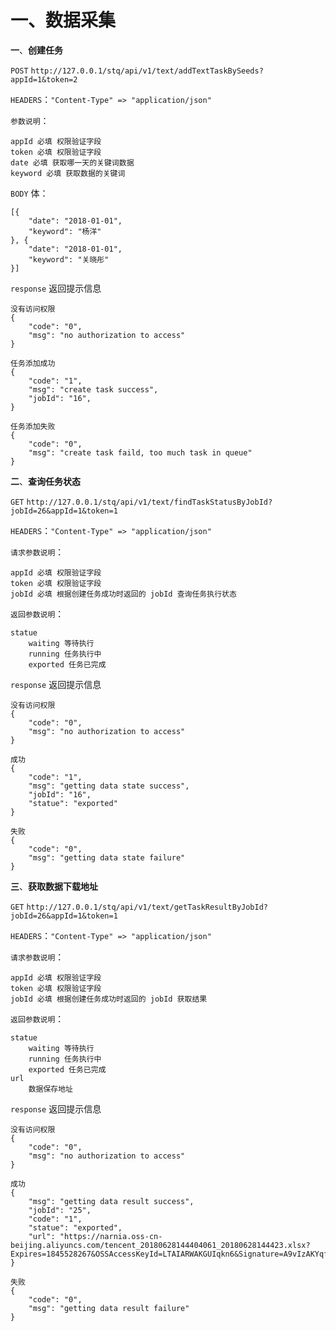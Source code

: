 # 一、数据采集

**一**、**创建任务**

`POST` `http://127.0.0.1/stq/api/v1/text/addTextTaskBySeeds?appId=1&token=2`

`HEADERS`：`"Content-Type" => "application/json"`

`参数说明`：

```text
appId 必填 权限验证字段
token 必填 权限验证字段
date 必填 获取哪一天的关键词数据
keyword 必填 获取数据的关键词
```

`BODY` 体：

```text
[{
    "date": "2018-01-01",
    "keyword": "杨洋"
}, {
    "date": "2018-01-01",
    "keyword": "关晓彤"
}]
```

`response` 返回提示信息

```text
没有访问权限
{
    "code": "0",
    "msg": "no authorization to access"
}

任务添加成功
{
    "code": "1",
    "msg": "create task success",
    "jobId": "16",
}

任务添加失败
{
    "code": "0",
    "msg": "create task faild, too much task in queue"
}
```

**二**、**查询任务状态**

`GET` `http://127.0.0.1/stq/api/v1/text/findTaskStatusByJobId?jobId=26&appId=1&token=1`

`HEADERS`：`"Content-Type" => "application/json"`

`请求参数说明`：

```text
appId 必填 权限验证字段
token 必填 权限验证字段
jobId 必填 根据创建任务成功时返回的 jobId 查询任务执行状态
```

`返回参数说明`：

```text
statue
    waiting 等待执行
    running 任务执行中
    exported 任务已完成
```

`response` 返回提示信息

```text
没有访问权限
{
    "code": "0",
    "msg": "no authorization to access"
}

成功
{
    "code": "1",
    "msg": "getting data state success",
    "jobId": "16",
    "statue": "exported"
}

失败
{
    "code": "0",
    "msg": "getting data state failure"
}
```

**三**、**获取数据下载地址**

`GET` `http://127.0.0.1/stq/api/v1/text/getTaskResultByJobId?jobId=26&appId=1&token=1`

`HEADERS`：`"Content-Type" => "application/json"`

`请求参数说明`：

```text
appId 必填 权限验证字段
token 必填 权限验证字段
jobId 必填 根据创建任务成功时返回的 jobId 获取结果
```

`返回参数说明`：

```text
statue
    waiting 等待执行
    running 任务执行中
    exported 任务已完成
url
    数据保存地址
```

`response` 返回提示信息

```text
没有访问权限
{
    "code": "0",
    "msg": "no authorization to access"
}

成功
{
    "msg": "getting data result success",
    "jobId": "25",
    "code": "1",
    "statue": "exported",
    "url": "https://narnia.oss-cn-beijing.aliyuncs.com/tencent_20180628144404061_20180628144423.xlsx?Expires=1845528267&OSSAccessKeyId=LTAIARWAKGUIqkn6&Signature=A9vIzAKYqfp6kuqtKC2nZNt9LHQ="
}

失败
{
    "code": "0",
    "msg": "getting data result failure"
}
```

